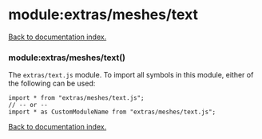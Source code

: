 # module:extras/meshes/text

[Back to documentation index.](index.md)

<a name='extras_meshes_text'></a>
### module:extras/meshes/text()

The <code>extras/text.js</code> module.
To import all symbols in this module, either of the following can be used:

    import * from "extras/meshes/text.js";
    // -- or --
    import * as CustomModuleName from "extras/meshes/text.js";

[Back to documentation index.](index.md)
